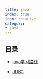 ```yaml
---
title: java
index: true
icon: creative
category:
- java
---
```


## 目录

- [java学习路线](Java学习路线.md)

- [JDBC](尚硅谷_宋红康_JDBC.md)
